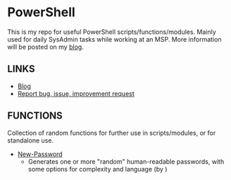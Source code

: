 # PowerShell 

This is my repo for useful PowerShell scripts/functions/modules. 
Mainly used for daily SysAdmin tasks while working at an MSP.
More information will be posted on my [blog](https://tech-tom.com).

## LINKS

- [Blog](https://tech-tom.com)
- [Report bug, issue, improvement request](https://github.com/tomskovich/Public/tree/main/PowerShell/issues/new/choose)


## FUNCTIONS

Collection of random functions for further use in scripts/modules, or for standalone use.

- [New-Password](https://github.com/tomskovich/Public/tree/main/PowerShell/blob/main/Functions/New-Password.ps1)
    - Generates one or more "random" human-readable passwords, with some options for complexity and language (by )


